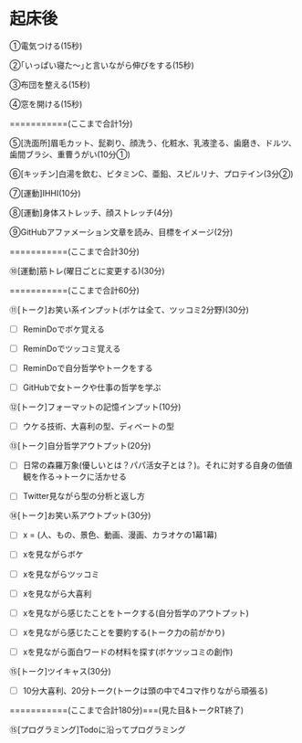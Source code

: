 # 起床後

 ①電気つける(15秒)

 ②｢いっぱい寝た～｣と言いながら伸びをする(15秒)

 ③布団を整える(15秒)

 ④窓を開ける(15秒)

===========(ここまで合計1分)

 ⑤[洗面所]眉毛カット、髭剃り、顔洗う、化粧水、乳液塗る、歯磨き、ドルツ、歯間ブラシ、重曹うがい(10分①)

 ⑥[キッチン]白湯を飲む、ビタミンC、亜鉛、スピルリナ、プロテイン(3分②)

 ⑦[運動]IHHI(10分)

 ⑧[運動]身体ストレッチ、顔ストレッチ(4分)
 
 ⑨GitHubアファメーション文章を読み、目標をイメージ(2分)
 
 ===========(ここまで合計30分)
 
 ⑩[運動]筋トレ(曜日ごとに変更する)(30分)
 
 ===========(ここまで合計60分)
 
 ⑪[トーク]お笑い系インプット(ボケは全て、ツッコミ2分野)(30分)
 
 -[ ] ReminDoでボケ覚える
 
 -[ ] ReminDoでツッコミ覚える
 
 -[ ] ReminDoで自分哲学やトークをする
 
 -[ ] GitHubで女トークや仕事の哲学を学ぶ

 ⑫[トーク]フォーマットの記憶インプット(10分)
 
 -[ ] ウケる技術、大喜利の型、ディベートの型
 
 ⑬[トーク]自分哲学アウトプット(20分)
 
 -[ ] 日常の森羅万象(優しいとは？パパ活女子とは？)。それに対する自身の価値観を作る→トークに活かせる
 
 -[ ] Twitter見ながら型の分析と返し方

 ⑭[トーク]お笑い系アウトプット(30分)
 
 -[ ] x = (人、もの、景色、動画、漫画、カラオケの1幕1幕)
   
 -[ ] xを見ながらボケ
 
 -[ ] xを見ながらツッコミ
 
 -[ ] xを見ながら大喜利
 
 -[ ] xを見ながら感じたことをトークする(自分哲学のアウトプット)
 
 -[ ] xを見ながら感じたことを要約する(トーク力の前がかり)
 
 -[ ] xを見ながら面白ワードの材料を探す(ボケツッコミの創作)
 
 ⑮[トーク]ツイキャス(30分)
 
 -[ ] 10分大喜利、20分トーク(トークは頭の中で4コマ作りながら頑張る)
 
 ===========(ここまで合計180分)===(見た目&トークRT終了)

 ⑮[プログラミング]Todoに沿ってプログラミング


